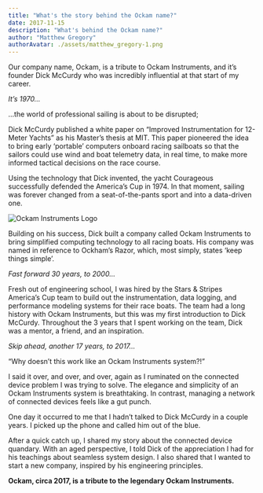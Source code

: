 ```yaml
---
title: "What's the story behind the Ockam name?"
date: 2017-11-15
description: "What's behind the Ockam name?"
author: "Matthew Gregory"
authorAvatar: ./assets/matthew_gregory-1.png
---
```

Our company name, Ockam, is a tribute to Ockam Instruments, and it’s founder Dick McCurdy who was incredibly influential at that start of my career.

*It’s 1970…*

…the world of professional sailing is about to be disrupted;

Dick McCurdy published a white paper on “Improved Instrumentation for 12-Meter Yachts” as his Master’s thesis at MIT. This paper pioneered the idea to bring early ‘portable’ computers onboard racing sailboats so that the sailors could use wind and boat telemetry data, in real time, to make more informed tactical decisions on the race course.

Using the technology that Dick invented, the yacht Courageous successfully defended the America’s Cup in 1974. In that moment, sailing was forever changed from a seat-of-the-pants sport and into a data-driven one.

![Ockam Instruments Logo](./assets/ockam_instruments_logo.png)

Building on his success, Dick built a company called Ockam Instruments to bring simplified computing technology to all racing boats. His company was named in reference to Ockham’s Razor, which, most simply, states ‘keep things simple’.

*Fast forward 30 years, to 2000…*

Fresh out of engineering school, I was hired by the Stars & Stripes America’s Cup team to build out the instrumentation, data logging, and performance modeling systems for their race boats. The team had a long history with Ockam Instruments, but this was my first introduction to Dick McCurdy. Throughout the 3 years that I spent working on the team, Dick was a mentor, a friend, and an inspiration.

*Skip ahead, another 17 years, to 2017…*

“Why doesn’t this work like an Ockam Instruments system?!”

I said it over, and over, and over, again as I ruminated on the connected device problem I was trying to solve. The elegance and simplicity of an Ockam Instruments system is breathtaking. In contrast, managing a network of connected devices feels like a gut punch.

One day it occurred to me that I hadn’t talked to Dick McCurdy in a couple years. I picked up the phone and called him out of the blue.

After a quick catch up, I shared my story about the connected device quandary. With an aged perspective, I told Dick of the appreciation I had for his teachings about seamless system design. I also shared that I wanted to start a new company, inspired by his engineering principles.

__Ockam, circa 2017, is a tribute to the legendary Ockam Instruments.__
